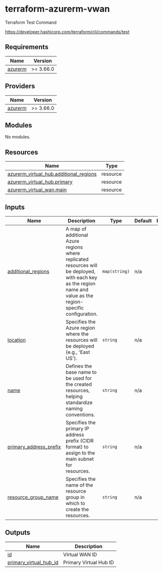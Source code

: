 # terraform-azurerm-vwan

Terraform Test Command

https://developer.hashicorp.com/terraform/cli/commands/test
<!-- BEGIN_TF_DOCS -->
## Requirements

| Name | Version |
|------|---------|
| <a name="requirement_azurerm"></a> [azurerm](#requirement\_azurerm) | >= 3.66.0 |

## Providers

| Name | Version |
|------|---------|
| <a name="provider_azurerm"></a> [azurerm](#provider\_azurerm) | >= 3.66.0 |

## Modules

No modules.

## Resources

| Name | Type |
|------|------|
| [azurerm_virtual_hub.additional_regions](https://registry.terraform.io/providers/hashicorp/azurerm/latest/docs/resources/virtual_hub) | resource |
| [azurerm_virtual_hub.primary](https://registry.terraform.io/providers/hashicorp/azurerm/latest/docs/resources/virtual_hub) | resource |
| [azurerm_virtual_wan.main](https://registry.terraform.io/providers/hashicorp/azurerm/latest/docs/resources/virtual_wan) | resource |

## Inputs

| Name | Description | Type | Default | Required |
|------|-------------|------|---------|:--------:|
| <a name="input_additional_regions"></a> [additional\_regions](#input\_additional\_regions) | A map of additional Azure regions where replicated resources will be deployed, with each key as the region name and value as the region-specific configuration. | `map(string)` | n/a | yes |
| <a name="input_location"></a> [location](#input\_location) | Specifies the Azure region where the resources will be deployed (e.g., 'East US'). | `string` | n/a | yes |
| <a name="input_name"></a> [name](#input\_name) | Defines the base name to be used for the created resources, helping standardize naming conventions. | `string` | n/a | yes |
| <a name="input_primary_address_prefix"></a> [primary\_address\_prefix](#input\_primary\_address\_prefix) | Specifies the primary IP address prefix (CIDR format) to assign to the main subnet for resources. | `string` | n/a | yes |
| <a name="input_resource_group_name"></a> [resource\_group\_name](#input\_resource\_group\_name) | Specifies the name of the resource group in which to create the resources. | `string` | n/a | yes |

## Outputs

| Name | Description |
|------|-------------|
| <a name="output_id"></a> [id](#output\_id) | Virtual WAN ID |
| <a name="output_primary_virtual_hub_id"></a> [primary\_virtual\_hub\_id](#output\_primary\_virtual\_hub\_id) | Primary Virtual Hub ID |
<!-- END_TF_DOCS -->